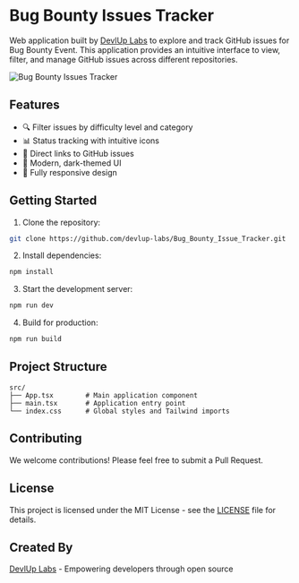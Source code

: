 # Bug Bounty Issues Tracker

Web application built by [DevlUp Labs](https://github.com/devlup-labs/)  to explore and track GitHub issues for Bug Bounty Event. This application provides an intuitive interface to view, filter, and manage GitHub issues across different repositories.

![Bug Bounty Issues Tracker](https://res.cloudinary.com/dc6hyuhc9/image/upload/v1730549557/Screenshot_2024-11-02_174141_lw5qta.png)

## Features

- 🔍 Filter issues by difficulty level and category
- 📊 Status tracking with intuitive icons
- 🔗 Direct links to GitHub issues
- 🎨 Modern, dark-themed UI
- 📱 Fully responsive design


## Getting Started

1. Clone the repository:
```bash
git clone https://github.com/devlup-labs/Bug_Bounty_Issue_Tracker.git
```

2. Install dependencies:
```bash
npm install
```

3. Start the development server:
```bash
npm run dev
```

4. Build for production:
```bash
npm run build
```

## Project Structure

```
src/
├── App.tsx        # Main application component
├── main.tsx       # Application entry point
└── index.css      # Global styles and Tailwind imports
```

## Contributing

We welcome contributions! Please feel free to submit a Pull Request.

## License

This project is licensed under the MIT License - see the [LICENSE](LICENSE) file for details.


## Created By

[DevlUp Labs](https://github.com/devlup-labs/) - Empowering developers through open source
